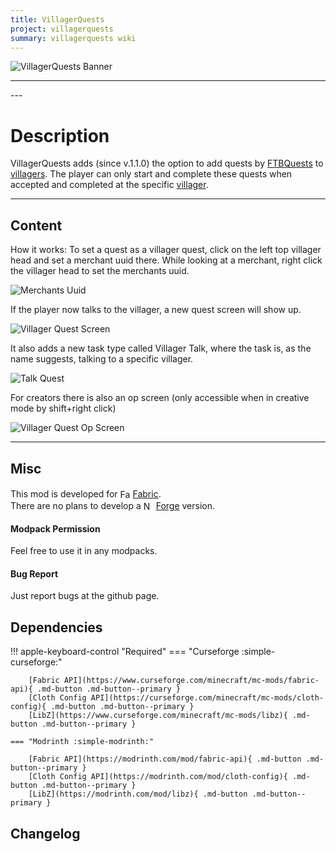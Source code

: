 ```yaml
---
title: VillagerQuests
project: villagerquests
summary: villagerquests wiki
---
```

<script src="/wiki/javascripts/data.js"></script>
<script src="/wiki/javascripts/sidebar.js" id="villagerquests"></script>

![VillagerQuests Banner](/wiki/assets/general/banner/villagerquestsbanner.png)

---
<div id="showcase-gallery" modid="villagerquests" image_1="villagerquests_image_1"></div>
<script src="/wiki/javascripts/showcase.js"></script>
---

# Description
VillagerQuests adds (since v.1.1.0) the option to add quests by [FTBQuests](https://www.curseforge.com/minecraft/mc-mods/ftb-quests-fabric) to [villagers](https://minecraft.wiki/w/Villager). The player can only start and complete these quests when accepted and completed at the specific [villager](https://minecraft.wiki/w/Villager).   

---
## Content
How it works:
To set a quest as a villager quest, click on the left top villager head and set a merchant uuid there.
While looking at a merchant, right click the villager head to set the merchants uuid.

![Merchants Uuid](/wiki/assets/villagerquests/content/merchants_uuid.png)

If the player now talks to the villager, a new quest screen will show up.

![Villager Quest Screen](/wiki/assets/villagerquests/content/villager_quest_screen.png)

It also adds a new task type called Villager Talk, where the task is, as the name suggests, talking to a specific villager.

![Talk Quest](/wiki/assets/villagerquests/content/talk_quest.png)

For creators there is also an op screen (only accessible when in creative mode by shift+right click)

![Villager Quest Op Screen](/wiki/assets/villagerquests/content/villager_quest_op_screen.png)
  
---
## Misc
This mod is developed for <img src="https://fabricmc.net/assets/logo.png" alt="Fabric" width="16" height="16" style="position: relative; top: 3px;"> [Fabric](https://fabricmc.net/).  
There are no plans to develop a <img src="https://neoforged.net/img/authors/neoforged.png" alt="NeoForged" width="16" height="16" style="position: relative; top: 3px;"> [Forge](https://neoforged.net/) version.  

#### Modpack Permission
Feel free to use it in any modpacks.  

#### Bug Report
Just report bugs at the github page.  

## Dependencies

!!! apple-keyboard-control "Required"
    === "Curseforge :simple-curseforge:"

        [Fabric API](https://www.curseforge.com/minecraft/mc-mods/fabric-api){ .md-button .md-button--primary }
        [Cloth Config API](https://curseforge.com/minecraft/mc-mods/cloth-config){ .md-button .md-button--primary }
        [LibZ](https://www.curseforge.com/minecraft/mc-mods/libz){ .md-button .md-button--primary }

    === "Modrinth :simple-modrinth:"

        [Fabric API](https://modrinth.com/mod/fabric-api){ .md-button .md-button--primary }
        [Cloth Config API](https://modrinth.com/mod/cloth-config){ .md-button .md-button--primary }
        [LibZ](https://modrinth.com/mod/libz){ .md-button .md-button--primary }

## Changelog
<script src="https://cdn.jsdelivr.net/npm/marked/marked.min.js"></script>
<div id="log" modid="villagerquests"></div>
